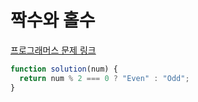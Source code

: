 # 짝수와 홀수

[프로그래머스 문제 링크](https://programmers.co.kr/learn/courses/30/lessons/12937)

```javascript
function solution(num) {
  return num % 2 === 0 ? "Even" : "Odd";
}
```
